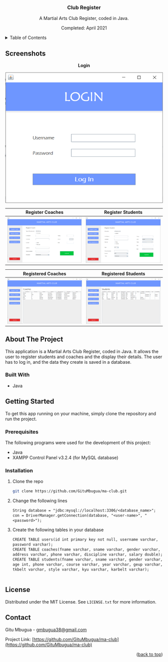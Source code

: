 <div>
  <h3 align="center"> Club Register </h3>

  <p align="center">
    A Martial Arts Club Register, coded in Java.
    <br />
  </p>
  <p align="center">
    Completed: April 2021
    <br />
  </p>
</div>


<!-- TABLE OF CONTENTS -->
<details>
  <summary>Table of Contents</summary>
  <ol>
    <li>
      <a href="#screenshots">Screenshots</a>
      <a href="#about-the-project">About The Project</a>
      <ul>
        <li><a href="#built-with">Built With</a></li>
      </ul>
    </li>
    <li>
      <a href="#getting-started">Getting Started</a>
      <ul>
        <li><a href="#prerequisites">Prerequisites</a></li>
        <li><a href="#installation">Installation</a></li>
      </ul>
    </li>
    <li><a href="#license">License</a></li>
    <li><a href="#contact">Contact</a></li>
  </ol>
</details>



<!-- ABOUT THE PROJECT -->
## Screenshots

<p align="center"><strong>Login</strong></p>
<p align="center"><img src="/screenshots/ma_club_login.png"></p>

|    **Register Coaches**    |     **Register Students**    |
:---------------------------:|:----------------------------:|
![2-register_coaches](/screenshots/register_coach.png) | ![3-register_students](/screenshots/register_student.png)  |

|    **Registered Coaches**    |     **Registered Students**    |
:----------------:|:-------------------------:
![2-registered_coaches](/screenshots/registered_coaches.png) | ![3-registered_students](/screenshots/registered_students.png)  |

## About The Project

This application is a Martial Arts Club Register, coded in Java. It allows the user to register students and coaches 
and the display their details. 
The user has to log in, and the data they create is saved in a database.



### Built With

* Java


<!-- GETTING STARTED -->
## Getting Started

To get this app running on your machine, simply clone the repository and run the project.

### Prerequisites

The following programs were used for the development of this project:
* Java
* XAMPP Control Panel v3.2.4 (for MySQL database)


### Installation

1. Clone the repo
   ```sh
   git clone https://github.com/GituMbugua/ma-club.git
   ```
2. Change the following lines
   ```
   String database = "jdbc:mysql://localhost:3306/<database_name>";
   con = DriverManager.getConnection(database, "<user-name>", "<password>");
   ```
3. Create the following tables in your database
   ```
   CREATE TABLE users(id int primary key not null, username varchar, password varchar);
   CREATE TABLE coaches(fname varchar, sname varchar, gender varchar, address varchar, phone varchar, discipline varchar, salary double);
   CREATE TABLE students(fname varchar, sname varchar, gender varchar, age int, phone varchar, course varchar, year varchar, geup varchar, tkbelt varchar, style varchar, kyu varchar, karbelt varchar);


<!-- LICENSE -->
## License

Distributed under the MIT License. See `LICENSE.txt` for more information.


<!-- CONTACT -->
## Contact

Gitu Mbugua - gmbugua38@gmail.com

Project Link: [https://github.com/GituMbugua/ma-club](https://github.com/GituMbugua/ma-club)

<p align="right">(<a href="#readme-top">back to top</a>)</p>
